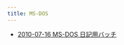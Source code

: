 ```yaml
---
title: MS-DOS
---
```



- [2010-07-16 MS-DOS 日記用バッチ](./../../../../d/2010/07/16/MS-DOS_日記用バッチ.md)




